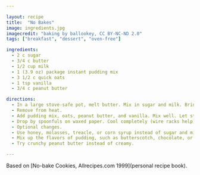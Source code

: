 ```yaml
---

layout: recipe
title:  "No Bakes"
image: ingredients.jpg
imagecredit: "baking by ballookey, CC BY-NC-ND 2.0"
tags: ["breakfast", "dessert", "oven-free"]

ingredients:
  - 2 c sugar
  - 3/4 c butter
  - 1/2 cup milk
  - 1 (3.9 oz) package instant pudding mix
  - 3 1/2 c quick oats
  - 1 tsp vanilla
  - 3/4 c peanut butter

directions:
  - In a large stove-safe pot, melt butter. Mix in sugar and milk. Bring to a rolling boil for 2 minutes. Stir throughout.
  - Remove from heat. 
  - Add pudding mix, oats, peanut butter, and vanilla. Mix well. Let stand for 5 minutes.
  - Drop by spoonfuls on waxed paper. Cool completely (wire racks help). May take an hour.
  - Optional changes.
  - Use honey, molasses, treacle, or corn syrup instead of sugar and milk.
  - Mix up the flavors of pudding, such as butterscotch, chocolate, or pistachio.
  - Try crunchy peanut butter instead of creamy.

---
```


Based on [No-bake Cookies, Allrecipes.com 1999](personal recipe book).
